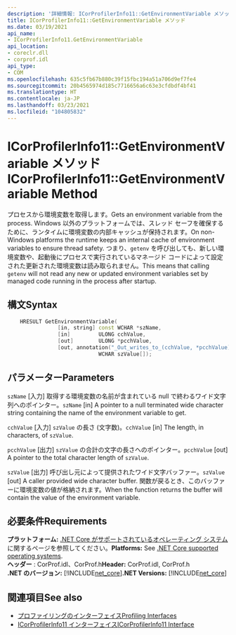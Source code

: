 ```yaml
---
description: '詳細情報: ICorProfilerInfo11::GetEnvironmentVariable メソッド'
title: ICorProfilerInfo11::GetEnvironmentVariable メソッド
ms.date: 03/19/2021
api_name:
- ICorProfilerInfo11.GetEnvironmentVariable
api_location:
- coreclr.dll
- corprof.idl
api_type:
- COM
ms.openlocfilehash: 635c5fb67b880c39f15fbc194a51a706d9ef7fe4
ms.sourcegitcommit: 20b4565974d185c7716656a6c63e3cfdbdf4bf41
ms.translationtype: HT
ms.contentlocale: ja-JP
ms.lasthandoff: 03/23/2021
ms.locfileid: "104805832"
---
```

# <a name="icorprofilerinfo11getenvironmentvariable-method"></a><span data-ttu-id="ea981-103">ICorProfilerInfo11::GetEnvironmentVariable メソッド</span><span class="sxs-lookup"><span data-stu-id="ea981-103">ICorProfilerInfo11::GetEnvironmentVariable Method</span></span>

<span data-ttu-id="ea981-104">プロセスから環境変数を取得します。</span><span class="sxs-lookup"><span data-stu-id="ea981-104">Gets an environment variable from the process.</span></span> <span data-ttu-id="ea981-105">Windows 以外のプラットフォームでは、スレッド セーフを確保するために、ランタイムに環境変数の内部キャッシュが保持されます。</span><span class="sxs-lookup"><span data-stu-id="ea981-105">On non-Windows platforms the runtime keeps an internal cache of environment variables to ensure thread safety.</span></span> <span data-ttu-id="ea981-106">つまり、`getenv` を呼び出しても、新しい環境変数や、起動後にプロセスで実行されているマネージド コードによって設定された更新された環境変数は読み取られません。</span><span class="sxs-lookup"><span data-stu-id="ea981-106">This means that calling `getenv` will not read any new or updated environment variables set by managed code running in the process after startup.</span></span>
  
## <a name="syntax"></a><span data-ttu-id="ea981-107">構文</span><span class="sxs-lookup"><span data-stu-id="ea981-107">Syntax</span></span>  
  
```cpp  
    HRESULT GetEnvironmentVariable(
                [in, string] const WCHAR *szName,
                [in]         ULONG cchValue,
                [out]        ULONG *pcchValue,
                [out, annotation("_Out_writes_to_(cchValue, *pcchValue)")]
                             WCHAR szValue[]);
```  
  
## <a name="parameters"></a><span data-ttu-id="ea981-108">パラメーター</span><span class="sxs-lookup"><span data-stu-id="ea981-108">Parameters</span></span>

<span data-ttu-id="ea981-109">`szName` [入力] 取得する環境変数の名前が含まれている null で終わるワイド文字列へのポインター。</span><span class="sxs-lookup"><span data-stu-id="ea981-109">`szName` [in] A pointer to a null terminated wide character string containing the name of the environment variable to get.</span></span>

<span data-ttu-id="ea981-110">`cchValue` [入力] `szValue` の長さ (文字数)。</span><span class="sxs-lookup"><span data-stu-id="ea981-110">`cchValue` [in] The length, in characters, of `szValue`.</span></span>

<span data-ttu-id="ea981-111">`pcchValue` [出力] `szValue` の合計の文字の長さへのポインター。</span><span class="sxs-lookup"><span data-stu-id="ea981-111">`pcchValue` [out] A pointer to the total character length of `szValue`.</span></span>

<span data-ttu-id="ea981-112">`szValue` [出力] 呼び出し元によって提供されたワイド文字バッファー。</span><span class="sxs-lookup"><span data-stu-id="ea981-112">`szValue` [out] A caller provided wide character buffer.</span></span> <span data-ttu-id="ea981-113">関数が戻るとき、このバッファーに環境変数の値が格納されます。</span><span class="sxs-lookup"><span data-stu-id="ea981-113">When the function returns the buffer will contain the value of the environment variable.</span></span>

## <a name="requirements"></a><span data-ttu-id="ea981-114">必要条件</span><span class="sxs-lookup"><span data-stu-id="ea981-114">Requirements</span></span>  

<span data-ttu-id="ea981-115">**プラットフォーム:** [.NET Core がサポートされているオペレーティング システム](../../../core/install/windows.md?pivots=os-windows)に関するページを参照してください。</span><span class="sxs-lookup"><span data-stu-id="ea981-115">**Platforms:** See [.NET Core supported operating systems](../../../core/install/windows.md?pivots=os-windows).</span></span>  
<span data-ttu-id="ea981-116">**ヘッダー** : CorProf.idl、CorProf.h</span><span class="sxs-lookup"><span data-stu-id="ea981-116">**Header:** CorProf.idl, CorProf.h</span></span>  
<span data-ttu-id="ea981-117">**.NET のバージョン:** [!INCLUDE[net_core](../../../../includes/net-core-31-md.md)]</span><span class="sxs-lookup"><span data-stu-id="ea981-117">**.NET Versions:** [!INCLUDE[net_core](../../../../includes/net-core-31-md.md)]</span></span>  
  
## <a name="see-also"></a><span data-ttu-id="ea981-118">関連項目</span><span class="sxs-lookup"><span data-stu-id="ea981-118">See also</span></span>

- [<span data-ttu-id="ea981-119">プロファイリングのインターフェイス</span><span class="sxs-lookup"><span data-stu-id="ea981-119">Profiling Interfaces</span></span>](profiling-interfaces.md)
- [<span data-ttu-id="ea981-120">ICorProfilerInfo11 インターフェイス</span><span class="sxs-lookup"><span data-stu-id="ea981-120">ICorProfilerInfo11 Interface</span></span>](icorprofilerinfo11-interface.md)
